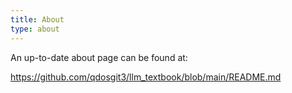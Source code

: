 ```yaml
---
title: About
type: about
---
```


An up-to-date about page can be found at:

https://github.com/qdosgit3/llm_textbook/blob/main/README.md